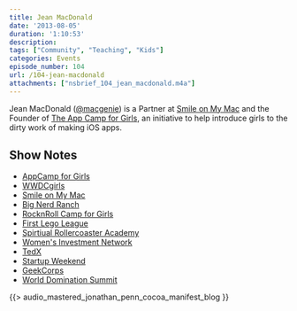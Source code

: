 ```yaml
---
title: Jean MacDonald
date: '2013-08-05'
duration: '1:10:53'
description:
tags: ["Community", "Teaching", "Kids"]
categories: Events
episode_number: 104
url: /104-jean-macdonald
attachments: ["nsbrief_104_jean_macdonald.m4a"]
---
```


Jean MacDonald ([@macgenie](http://twitter.com/macgenie)) is a Partner at [Smile on My Mac](http://smileonmymac.com) and the Founder of [The App Camp for Girls](http://appcamp4girls.com), an initiative to help introduce girls to the dirty work of making iOS apps.

## Show Notes
- [AppCamp for Girls](http://appcamp4girls.com)
- [WWDCgirls](http://wwdcgirls.com)
- [Smile on My Mac](http://smileonmymac.com)
- [Big Nerd Ranch](http://bignerdranch.com)
- [RocknRoll Camp for Girls](http://www.girlsrockcamp.org)
- [First Lego League](http://firstlegoleague.org)
- [Spirtiual Rollercoaster Academy](http://spiritualrollercoaster.com)
- [Women's Investment Network](https://www.facebook.com/WINFIBI)
- [TedX](http://www.ted.com/tedx)
- [Startup Weekend](http://startupweekend.com)
- [GeekCorps](http://www.iesc.org/geekcorps)
- [World Domination Summit](http://worlddominationsummit.com)

{{> audio_mastered_jonathan_penn_cocoa_manifest_blog }}
